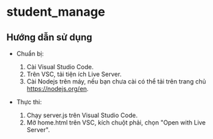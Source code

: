 # student_manage

## Hướng dẫn sử dụng

- Chuẩn bị:
  1. Cài Visual Studio Code.
  2. Trên VSC, tải tiện ích Live Server.
  3. Cài Nodejs trên máy, nếu bạn chưa cài có thể tải trên trang chủ https://nodejs.org/en.
 

- Thực thi:
  1. Chạy server.js trên Visual Studio Code.
  2. Mở home.html trên VSC, kích chuột phải, chọn "Open with Live Server".
  

